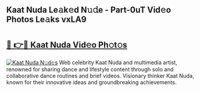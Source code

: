 ## Kaat Nuda Le𝚊k𝚎d N𝚞𝚍e - Part-0uT Vid𝚎o Photos Le𝚊ks vxLA9

# <h2><a href="http://fbcbi7u.evod.top/?m=Kaat+Nuda">🔗 👉🔴 Kaat Nuda Vid𝚎o Ph𝚘t𝚘s</a></h2>

[![Kaat Nuda N𝚞d𝚎s](https://i.imgur.com/8V9OHl7.gif)](http://fbcbi7u.evod.top/?m=Kaat+Nuda)
Web celebrity Kaat Nuda and multimedia artist, renowned for sharing dance and lifestyle content through solo and collaborative dance routines and brief videos. Visionary thinker Kaat Nuda, known for their innovative ideas and groundbreaking achievements. 
